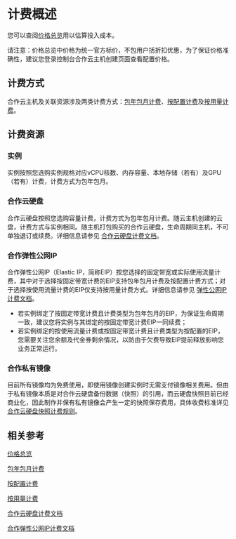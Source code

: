 # 计费概述

您可以查阅[价格总览](Price-Overview.md)用以估算投入成本。

请注意：价格总览中价格为统一官方标价，不包用户括折扣优惠，为了保证价格准确性，建议您登录控制台合作云主机创建页面查看配置价格。

## 计费方式
合作云主机及关联资源涉及两类计费方式：[包年包月计费](http://docs.jdcloud.com/cn/billing/subscription)、[按配置计费](http://docs.jdcloud.com/cn/billing/pay-as-you-go)及[按用量计费](http://docs.jdcloud.com/cn/billing/pay-as-you-go)。

## 计费资源
### 实例

实例按照您选购实例规格对应vCPU核数、内存容量、本地存储（若有）及GPU（若有）计费，计费方式为包年包月。

### 合作云硬盘

合作云硬盘按照您选购容量计费，计费方式为包年包月计费。随云主机创建的云盘，计费方式与实例相同。随主机打包购买的合作云硬盘，生命周期同主机，不可单独退订或续费。详细信息请参见 [合作云硬盘计费文档](http://docs.jdcloud.com/cn/coc-cloud-disk-service/billing-rules)。

### 合作弹性公网IP

合作弹性公网IP（Elastic IP，简称EIP）按您选择的固定带宽或实际使用流量计费，其中对于选择按固定带宽计费的EIP支持包年包月计费及按配置计费方式；对于选择按使用流量计费的EIP仅支持按用量计费方式。详细信息请参见 [弹性公网IP计费文档](https://docs.jdcloud.com/cn/coc-elastic-ip/billing-overview)。

* 若实例绑定了按固定带宽计费且计费类型为包年包月的EIP，为保证生命周期一致，建议您将实例与其绑定的按固定带宽计费EIP一同续费；
* 若实例绑定的按使用流量计费或按固定带宽计费且计费类型为按配置的EIP，您需要关注您余额及代金券剩余情况，以防由于欠费导致EIP提前释放影响您业务正常运行。

### 合作私有镜像
目前所有镜像均为免费使用，即使用镜像创建实例时无需支付镜像相关费用。但由于私有镜像本质是对合作云硬盘备份数据（快照）的引用，而云硬盘快照目前已经商业化，因此制作并保有私有镜像会产生一定的快照保存费用，具体收费标准详见 [合作云硬盘快照计费规则](https://docs.jdcloud.com/cn/coc-cloud-disk-service/snapshot-billing-rules)。

## 相关参考


[价格总览](Price-Overview.md)

[包年包月计费](http://docs.jdcloud.com/cn/billing/subscription)

[按配置计费](http://docs.jdcloud.com/cn/billing/pay-as-you-go)

[按用量计费](http://docs.jdcloud.com/cn/billing/pay-as-you-go)

[合作云硬盘计费文档](http://docs.jdcloud.com/cn/coc-cloud-disk-service/billing-rules)

[合作弹性公网IP计费文档](https://docs.jdcloud.com/cn/coc-elastic-ip/billing-overview)




 
